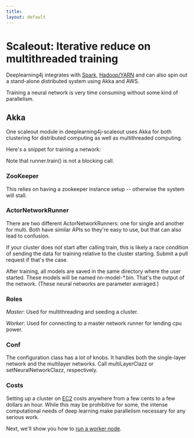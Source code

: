 ```yaml
---
title: 
layout: default
---
```


# Scaleout: Iterative reduce on multithreaded training

Deeplearning4j integrates with [Spark](https://github.com/deeplearning4j/deeplearning4j/tree/master/deeplearning4j-scaleout/spark), [Hadoop/YARN](https://github.com/deeplearning4j/deeplearning4j/tree/master/deeplearning4j-scaleout/hadoop-yarn) and can also spin out a stand-alone distributed system using Akka and AWS.

Training a neural network is very time consuming without some kind of parallelism. 

## Akka

One scaleout module in deeplearning4j-scaleout uses Akka for both clustering for distributed computing as well as multithreaded computing.

Here's a snippet for training a network:

<script src="http://gist-it.appspot.com/github.com/agibsonccc/java-deeplearning/blob/master/deeplearning4j-examples/src/main/java/org/deeplearning4j/example/mnist/MnistExampleMultiThreaded.java?slice=30:53"></script>

Note that runner.train() is not a blocking call.

### ZooKeeper

This relies on having a zookeeper instance setup -- otherwise the system will stall.

### ActorNetworkRunner

There are two different ActorNetworkRunners: one for single and another for multi. Both have similar APIs so they're easy to use, but that can also lead to confusion.

If your cluster does not start after calling train, this is likely a race condition of sending the data for training relative to the cluster starting. Submit a pull request if that's the case.

After training, all models are saved in the same directory where the user started. These models will be named nn-model-*.bin. That's the output of the network. (These neural networks are parameter averaged.)

### Roles

*Master*: Used for multithreading and seeding a cluster.

*Worker*: Used for connecting to a master network runner for lending cpu power.

### Conf

The configuration class has a lot of knobs. It handles both the single-layer network and the multilayer networks. Call multiLayerClazz or setNeuralNetworkClazz, respectively. 

### Costs

Setting up a cluster on [EC2](https://aws.amazon.com/ec2/) costs anywhere from a few cents to a few dollars an hour. While this may be prohibitive for some, the intense computational needs of deep learning make parallelism necessary for any serious work. 

Next, we'll show you how to [run a worker node](../distributed.html).
